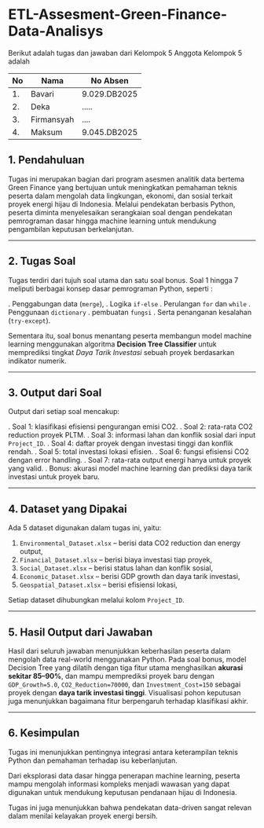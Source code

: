 # ETL-Assesment-Green-Finance-Data-Analisys

Berikut adalah tugas dan jawaban dari Kelompok 5
Anggota Kelompok 5 adalah

 | No| Nama | No Absen |
| --- | --- | --- |
| 1. | Bavari | 9.029.DB2025 |
| 2. | Deka | ..... |
| 3. | Firmansyah | .... |
| 4. | Maksum | 9.045.DB2025 |

## 1. Pendahuluan

Tugas ini merupakan bagian dari program asesmen analitik data bertema Green Finance yang bertujuan untuk meningkatkan pemahaman teknis peserta dalam mengolah data lingkungan, ekonomi, dan sosial terkait proyek energi hijau di Indonesia. Melalui pendekatan berbasis Python, peserta diminta menyelesaikan serangkaian soal dengan pendekatan pemrograman dasar hingga machine learning untuk mendukung pengambilan keputusan berkelanjutan.

---

## 2. Tugas Soal

Tugas terdiri dari tujuh soal utama dan satu soal bonus. Soal 1 hingga 7 meliputi berbagai konsep dasar pemrograman Python, seperti :

. Penggabungan data (`merge`), 
. Logika `if-else`
. Perulangan `for` dan `while`
. Penggunaan `dictionary`
. pembuatan `fungsi`
. Serta penanganan kesalahan (`try-except`). 

Sementara itu, soal bonus menantang peserta membangun model machine learning menggunakan algoritma **Decision Tree Classifier** untuk memprediksi tingkat _Daya Tarik Investasi_ sebuah proyek berdasarkan indikator numerik.

---

## 3. Output dari Soal

Output dari setiap soal mencakup:

. Soal 1: klasifikasi efisiensi pengurangan emisi CO2.
. Soal 2: rata-rata CO2 reduction proyek PLTM.
. Soal 3: informasi lahan dan konflik sosial dari input `Project_ID`.
. Soal 4: daftar proyek dengan investasi tinggi dan konflik rendah.
. Soal 5: total investasi lokasi efisien.
. Soal 6: fungsi efisiensi CO2 dengan error handling.
. Soal 7: rata-rata output energi hanya untuk proyek yang valid.
. Bonus: akurasi model machine learning dan prediksi daya tarik investasi untuk proyek baru.

---

## 4. Dataset yang Dipakai
Ada 5 dataset digunakan dalam tugas ini, yaitu:

1. `Environmental_Dataset.xlsx` – berisi data CO2 reduction dan energy output,
2. `Financial_Dataset.xlsx` – berisi biaya investasi tiap proyek,
3. `Social_Dataset.xlsx` – berisi status lahan dan konflik sosial,
4. `Economic_Dataset.xlsx` – berisi GDP growth dan daya tarik investasi,
5. `Geospatial_Dataset.xlsx` – berisi efisiensi lokasi,

Setiap dataset dihubungkan melalui kolom `Project_ID`.

---

## 5. Hasil Output dari Jawaban

Hasil dari seluruh jawaban menunjukkan keberhasilan peserta dalam mengolah data real-world menggunakan Python. Pada soal bonus, model Decision Tree yang dilatih dengan tiga fitur utama menghasilkan **akurasi sekitar 85–90%**, dan mampu memprediksi proyek baru dengan `GDP_Growth=5.0`, `CO2_Reduction=70000`, dan `Investment_Cost=150` sebagai proyek dengan **daya tarik investasi tinggi**. Visualisasi pohon keputusan juga menunjukkan bagaimana fitur berpengaruh terhadap klasifikasi akhir.

--- 

## 6. Kesimpulan
Tugas ini menunjukkan pentingnya integrasi antara keterampilan teknis Python dan pemahaman terhadap isu keberlanjutan. 

Dari eksplorasi data dasar hingga penerapan machine learning, peserta mampu mengolah informasi kompleks menjadi wawasan yang dapat digunakan untuk mendukung keputusan pendanaan hijau di Indonesia. 

Tugas ini juga menunjukkan bahwa pendekatan data-driven sangat relevan dalam menilai kelayakan proyek energi bersih.

